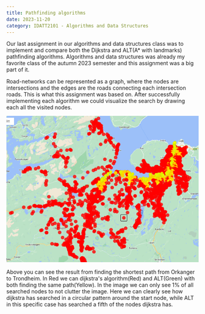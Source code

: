 ```yaml
---
title: Pathfinding algorithms
date: 2023-11-20
category: IDATT2101 - Algorithms and Data Structures
---
```

Our last assignment in our algorithms and data structures class was to implement and compare 
both the Dijkstra and ALT(A* with landmarks) pathfinding algorithms. Algorithms and data 
structures was already my favorite class of the autumn 2023 semester and this assignment was a 
big part of it.

Road-networks can be represented as a graph, where the nodes are intersections and the edges are 
the roads connecting each intersection roads. This is what this assignment was based on. After 
successfully implementing each algorithm we could visualize the search by drawing each all the 
visited nodes. 

![Pathfinding](Pathfinding.png)

Above you can see the result from finding the shortest path from Orkanger to Trondheim. In Red 
we can dijkstra's algorithm(Red) and ALT(Green) with both finding the same path(Yellow).
In the image we can only see 1% of all searched nodes to not clutter the image. Here we can 
clearly see how dijkstra has searched in a circular pattern around the start node, while ALT in 
this specific case has searched a fifth of the nodes dijkstra has.